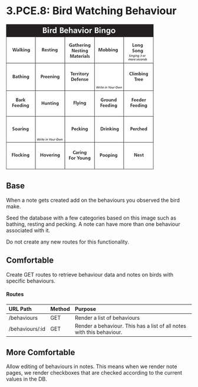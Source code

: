# 3.PCE.8: Bird Watching Behaviour



![](../../.gitbook/assets/bird-behavior-bingo-smallerjpg.jpg)

## Base

When a note gets created add on the behaviours you observed the bird make.

Seed the database with a few categories based on this image such as bathing, resting and pecking. A note can have more than one behaviour associated with it.

Do not create any new routes for this functionality.

## Comfortable

Create GET routes to retrieve behaviour data and notes on birds with specific behaviours.

#### Routes

| URL Path | Method | Purpose |
| :--- | :--- | :--- |
| /behaviours | GET | Render a list of behaviours |
| /behaviours/:id | GET | Render a behaviour. This has a list of all notes with this behaviour. |

## More Comfortable

Allow editing of behaviours in notes. This means when we render note pages, we render checkboxes that are checked according to the current values in the DB.

